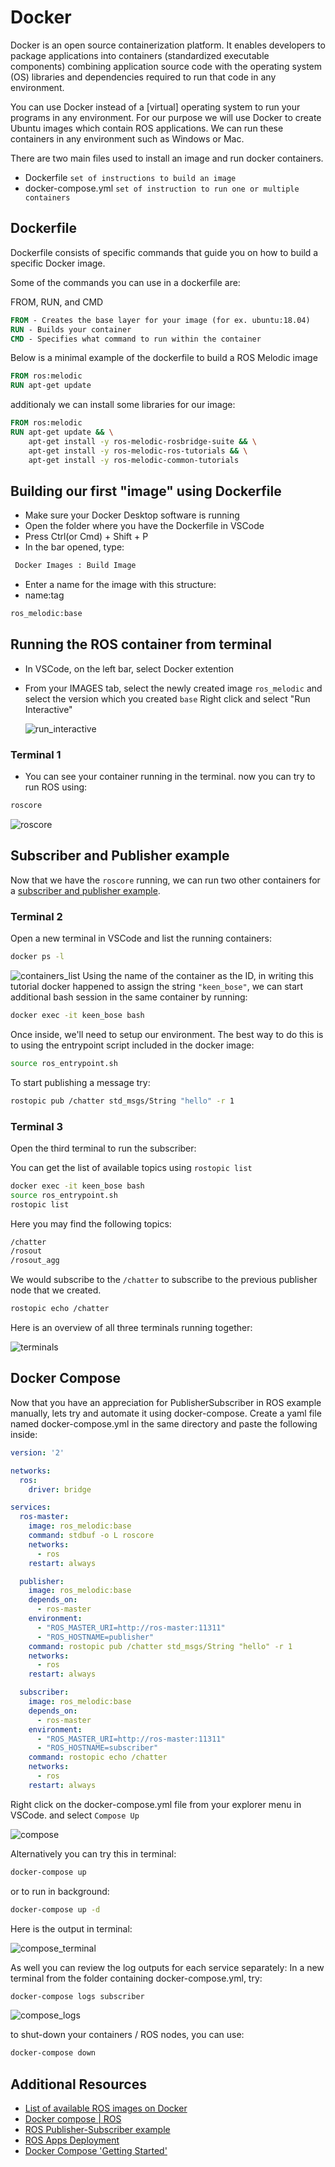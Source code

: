 # Docker

Docker is an open source containerization platform. It enables developers to package applications into containers (standardized executable components) combining application source code with the operating system (OS) libraries and dependencies required to run that code in any environment.

You can use Docker instead of a [virtual] operating system to run your programs in any environment. For our purpose we will use Docker to create Ubuntu images which contain ROS applications. We can run these containers in any environment such as Windows or Mac.

There are two main files used to install an image and run docker containers.

- Dockerfile `set of instructions to build an image`
- docker-compose.yml `set of instruction to run one or multiple containers`

## Dockerfile

Dockerfile consists of specific commands that guide you on how to build a specific Docker image. 

Some of the commands you can use in a dockerfile are:

FROM, RUN, and CMD

```Dockerfile
FROM - Creates the base layer for your image (for ex. ubuntu:18.04)
RUN - Builds your container
CMD - Specifies what command to run within the container
```

Below is a minimal example of the dockerfile to build a ROS Melodic image

```Dockerfile
FROM ros:melodic
RUN apt-get update
```

additionaly we can install some libraries for our image:

``` Dockerfile
FROM ros:melodic
RUN apt-get update && \
    apt-get install -y ros-melodic-rosbridge-suite && \
    apt-get install -y ros-melodic-ros-tutorials && \
    apt-get install -y ros-melodic-common-tutorials
```

## Building our first "image" using Dockerfile

- Make sure your Docker Desktop software is running
- Open the folder where you have the Dockerfile in VSCode
- Press Ctrl(or Cmd) + Shift + P
- In the bar opened, type:

```Bash
 Docker Images : Build Image
```

- Enter a name for the image with this structure:
- name:tag

```Bash
ros_melodic:base
```

## Running the ROS container from terminal

- In VSCode, on the left bar, select Docker extention
- From your IMAGES tab, select the newly created image `ros_melodic` and select the version which you created `base`
Right click and select "Run Interactive"

  ![run_interactive](./media/run_interactive.png)

### Terminal 1

- You can see your container running in the terminal. 
now you can try to run ROS using:

```Bash
roscore
```

![roscore](./media/roscore.png)

## Subscriber and Publisher example

Now that we have the `roscore` running, we can run two other containers for a [subscriber and publisher example](http://wiki.ros.org/ROS/Tutorials/WritingPublisherSubscriber%28python%29).

### Terminal 2

Open a new terminal in VSCode and list the running containers:

```Bash
docker ps -l
```

![containers_list](./media/containers_list.png)
Using the name of the container as the ID, in writing this tutorial docker happened to assign the string `"keen_bose"`, we can start additional bash session in the same container by running:

```Bash
docker exec -it keen_bose bash
```

Once inside, we'll need to setup our environment. The best way to do this is to using the entrypoint script included in the docker image:

```Bash
source ros_entrypoint.sh
```

To start publishing a message try:

```Bash
rostopic pub /chatter std_msgs/String "hello" -r 1
```

### Terminal 3

Open the third terminal to run the subscriber:

You can get the list of available topics using `rostopic list`

```Bash
docker exec -it keen_bose bash
source ros_entrypoint.sh
rostopic list
```

Here you may find the following topics:

```Bash
/chatter
/rosout
/rosout_agg
```

We would subscribe to the `/chatter` to subscribe to the previous publisher node that we created.

```Bash
rostopic echo /chatter
```

Here is an overview of all three terminals running together:

![terminals](./media/terminals.png)

## Docker Compose

Now that you have an appreciation for PublisherSubscriber in ROS example manually, lets try and automate it using docker-compose.
Create a yaml file named docker-compose.yml in the same directory and paste the following inside:

```yml
version: '2'

networks:
  ros:
    driver: bridge

services:
  ros-master:
    image: ros_melodic:base
    command: stdbuf -o L roscore
    networks:
      - ros
    restart: always

  publisher:
    image: ros_melodic:base
    depends_on:
      - ros-master
    environment:
      - "ROS_MASTER_URI=http://ros-master:11311"
      - "ROS_HOSTNAME=publisher"
    command: rostopic pub /chatter std_msgs/String "hello" -r 1
    networks:
      - ros
    restart: always

  subscriber:
    image: ros_melodic:base
    depends_on:
      - ros-master
    environment:
      - "ROS_MASTER_URI=http://ros-master:11311"
      - "ROS_HOSTNAME=subscriber"
    command: rostopic echo /chatter
    networks:
      - ros
    restart: always

```

Right click on the docker-compose.yml file from your explorer menu in VSCode. and select `Compose Up`

![compose](./media/composeup.png)

Alternatively you can try this in terminal:

```bash
docker-compose up
```

or to run in background:

```bash
docker-compose up -d
```

Here is the output in terminal:

![compose_terminal](./media/compose_terminal.png)

As well you can review the log outputs for each service separately:
In a new terminal from the folder containing docker-compose.yml, try:

```bash
docker-compose logs subscriber
```

![compose_logs](./media/compose_logs.png)

to shut-down your containers / ROS nodes, you can use:

```bash
docker-compose down
```

## Additional Resources

- [List of available ROS images on Docker](https://registry.hub.docker.com/_/ros/)
- [Docker compose | ROS](http://wiki.ros.org/docker/Tutorials/Compose)
- [ROS Publisher-Subscriber example](http://wiki.ros.org/ROS/Tutorials/WritingPublisherSubscriber%28python%29)
- [ROS Apps Deployment](https://github.com/themousepotato/ROSAppsDeployment)
- [Docker Compose 'Getting Started'](https://docs.docker.com/compose/gettingstarted/)
